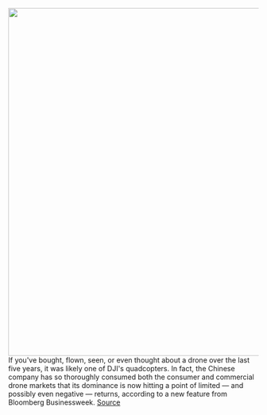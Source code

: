 <img src='https://cdn.vox-cdn.com/thumbor/Ry2OSFqeBUXLsKZ_fRActh8rF5Y=/0x0:2040x1360/1200x800/filters:focal(857x517:1183x843)/cdn.vox-cdn.com/uploads/chorus_image/image/66576679/vpavic_180822_2913_0135.0.jpg' width='700px' /><br/>
If you've bought, flown, seen, or even thought about a drone over the last five years, it was likely one of DJI's quadcopters. In fact, the Chinese company has so thoroughly consumed both the consumer and commercial drone markets that its dominance is now hitting a point of limited — and possibly even negative — returns, according to a new feature from Bloomberg Businessweek.
<a href='https://www.theverge.com/2020/3/30/21199842/bloomberg-businessweek-dji-drone-market-share-china-government-security'> Source <a/>